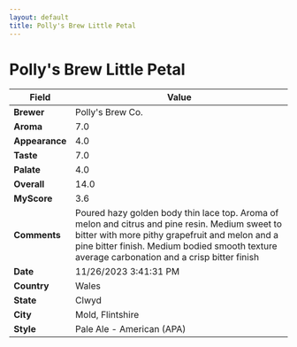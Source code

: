 ```yaml
---
layout: default
title: Polly's Brew Little Petal
---
```


# Polly's Brew Little Petal

| Field         | Value                                                                                                   |
|---------------|---------------------------------------------------------------------------------------------------------|
| **Brewer**    | Polly&#39;s Brew Co.                                                                                        |
| **Aroma**     | 7.0                                                                                         |
| **Appearance**| 4.0                                                                                    |
| **Taste**     | 7.0                                                                                         |
| **Palate**    | 4.0                                                                                        |
| **Overall**   | 14.0                                                                                       |
| **MyScore**   | 3.6                                                                                       |
| **Comments**  | Poured hazy golden body thin lace top. Aroma of melon and citrus and pine resin. Medium sweet to bitter with more pithy grapefruit and melon and a pine bitter finish. Medium bodied smooth texture average carbonation and a crisp bitter finish                                                                                       |
| **Date**      | 11/26/2023 3:41:31 PM                                                                                          |
| **Country**   | Wales                                                                                       |
| **State**     | Clwyd                                                                                         |
| **City**      | Mold, Flintshire                                                                                          |
| **Style**     | Pale Ale - American (APA)                                                                                         |
